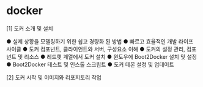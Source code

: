 # docker
[1] 도커 소개 및 설치

● 실제 상황을 모델링하기 위한 쉽고 경량화 된 방법
● 빠르고 효율적인 개발 라이프 사이클
● 도커 컴포넌트, 클라이언트와 서버, 구성요소 이해
● 도커의 설정 관리, 컴포넌트 및 리소스
● 레드햇 계열에서 도커 설치
● 윈도우에 Boot2Docker 설치 및 설정
● Boot2Docker 테스트 및 인스톨 스크립트
● 도커 데몬 설정 및 업데이트

[2] 도커 시작 및 이미지와 리포지토리 작업
